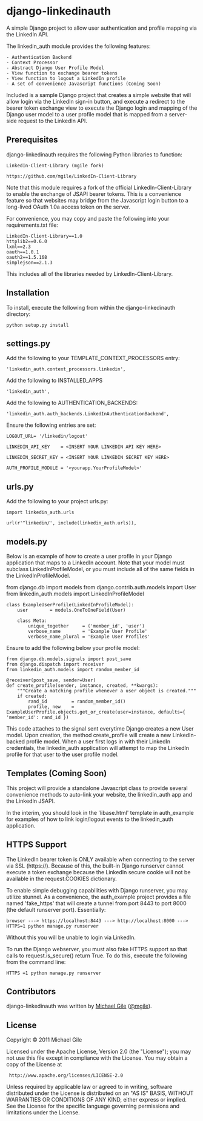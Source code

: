 django-linkedinauth
=====================================

A simple Django project to allow user authentication and profile mapping via the LinkedIn API.

The linkedin_auth module provides the following features:

    - Authentication Backend
    - Context Processor
    - Abstract Django User Profile Model
    - View function to exchange bearer tokens
    - View function to logout a LinkedIn profile
    - A set of convenience Javascript functions (Coming Soon)
    
Included is a sample Django project that creates a simple website that will
allow login via the LinkedIn sign-in button, and execute a redirect to the
bearer token exchange view to execute the Django login and mapping of the
Django user model to a user profile model that is mapped from a server-side
request to the LinkedIn API.


Prerequisites
-------------

django-linkedinauth requires the following Python libraries to function:

    LinkedIn-Client-Library (mgile fork)
    
    https://github.com/mgile/LinkedIn-Client-Library
    
Note that this module requires a fork of the official LinkedIn-Client-Library
to enable the exchange of JSAPI bearer tokens.  This is a convenience feature
so that websites may bridge from the Javascript login button to a long-lived
OAuth 1.0a access token on the server.
    
For convenience, you may copy and paste the following into your requirements.txt file:

    LinkedIn-Client-Library==1.0
    httplib2==0.6.0
    lxml==2.3
    oauth==1.0.1
    oauth2==1.5.168
    simplejson==2.1.3
    
This includes all of the libraries needed by LinkedIn-Client-Library.


Installation
------------

To install, execute the following from within the django-linkedinauth directory:

    python setup.py install
    
    
settings.py
-----------

Add the following to your TEMPLATE_CONTEXT_PROCESSORS entry:
    
    'linkedin_auth.context_processors.linkedin',
    
Add the following to INSTALLED_APPS
    
    'linkedin_auth',
    
Add the following to AUTHENTICATION_BACKENDS:
    
    'linkedin_auth.auth_backends.LinkedInAuthenticationBackend',
    

Ensure the following entries are set:

    LOGOUT_URL= '/linkedin/logout'
    
    LINKEDIN_API_KEY    = <INSERT YOUR LINKEDIN API KEY HERE>
    
    LINKEDIN_SECRET_KEY = <INSERT YOUR LINKEDIN SECRET KEY HERE>

    AUTH_PROFILE_MODULE = '<yourapp.YourProfileModel>'
  
urls.py
-------
  
Add the following to your project urls.py:

    import linkedin_auth.urls
    
    url(r'^linkedin/', include(linkedin_auth.urls)),
    
    
models.py
---------

Below is an example of how to create a user profile in your
Django application that maps to a LinkedIn account. Note that
your model must subclass LinkedInProfileModel, or you must 
include all of the same fields in the LinkedInProfileModel.

from django.db import models
from django.contrib.auth.models import User
from linkedin_auth.models import LinkedInProfileModel

    class ExampleUserProfile(LinkedInProfileModel):
        user        = models.OneToOneField(User)
        
        class Meta:
            unique_together     = ('member_id', 'user')
            verbose_name        = 'Example User Profile'
            verbose_name_plural = 'Example User Profiles'


Ensure to add the following below your profile model:

    from django.db.models.signals import post_save
    from django.dispatch import receiver
    from linkedin_auth.models import random_member_id
    
    @receiver(post_save, sender=User)
    def create_profile(sender, instance, created, **kwargs):
        """Create a matching profile whenever a user object is created."""
        if created:
            rand_id         = random_member_id()
            profile, new    = ExampleUserProfile.objects.get_or_create(user=instance, defaults={ 'member_id': rand_id })
            
    
This code attaches to the signal sent everytime Django creates a new User model.  Upon
creation, the method create_profile will create a new LinkedIn-backed profile model.  When
a user first logs in with their LinkedIn credentials, the linkedin_auth application will
attempt to map the LinkedIn profile for that user to the user profile model.

Templates (Coming Soon)
---------

This project will provide a standalone Javascript class to provide 
several convenience methods to auto-link your website, the linkedin_auth app and 
the LinkedIn JSAPI.

In the interim, you should look in the 'libase.html' template in auth_example
for examples of how to link login/logout events to the linkedin_auth application.
    
    
HTTPS Support
-------------

The LinkedIn bearer token is ONLY available when connecting to the server via SSL (https://).
Because of this, the built-in Django runserver cannot execute a token exchange because
the LinkedIn secure cookie will not be available in the request.COOKIES dictionary.

To enable simple debugging capabilities with Django runserver, you may utilize stunnel.  As a
convenience, the auth_example project provides a file named 'fake_https' that will create a 
tunnel from port 8443 to port 8000 (the default runserver port).  Essentially:

    browser ---> https://localhost:8443 ---> http://localhost:8000 ---> HTTPS=1 python manage.py runserver
    
Without this you will be unable to login via LinkedIn.

To run the Django webserver, you must also fake HTTPS support so that calls to request.is_secure()
return True.  To do this, execute the following from the command line:

    HTTPS =1 python manage.py runserver


Contributors
------------

django-linkedinauth was written by [Michael Gile](http://mgile.com) ([@mgile](http://twitter.com/mgile)).

License
-------
   Copyright &copy; 2011 Michael Gile

   Licensed under the Apache License, Version 2.0 (the "License");
   you may not use this file except in compliance with the License.
   You may obtain a copy of the License at

     http://www.apache.org/licenses/LICENSE-2.0

   Unless required by applicable law or agreed to in writing, software
   distributed under the License is distributed on an "AS IS" BASIS,
   WITHOUT WARRANTIES OR CONDITIONS OF ANY KIND, either express or implied.
   See the License for the specific language governing permissions and
   limitations under the License.